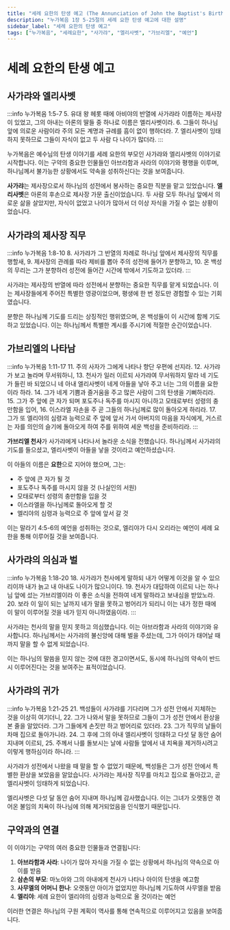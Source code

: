 ```yaml
---
title: "세례 요한의 탄생 예고 (The Annunciation of John the Baptist's Birth)"
description: "누가복음 1장 5-25절의 세례 요한 탄생 예고에 대한 설명"
sidebar_label: "세례 요한의 탄생 예고"
tags: ["누가복음", "세례요한", "사가랴", "엘리사벳", "가브리엘", "예언"]
---
```


# 세례 요한의 탄생 예고

## 사가랴와 엘리사벳

:::info 누가복음 1:5-7
5. 유대 왕 헤롯 때에 아비야의 반열에 사가랴라 이름하는 제사장이 있었고, 그의 아내는 아론의 딸들 중 하나로 이름은 엘리사벳이라.
6. 그들이 하나님 앞에 의로운 사람이라 주의 모든 계명과 규례를 흠이 없이 행하더라.
7. 엘리사벳이 잉태하지 못하므로 그들이 자식이 없고 두 사람 다 나이가 많더라.
:::

누가복음은 예수님의 탄생 이야기를 세례 요한의 부모인 사가랴와 엘리사벳의 이야기로 시작합니다. 이는 구약의 중요한 인물들인 아브라함과 사라의 이야기와 평행을 이루며, 하나님께서 불가능한 상황에서도 약속을 성취하신다는 것을 보여줍니다.

**사가랴**는 제사장으로서 하나님의 성전에서 봉사하는 중요한 직분을 맡고 있었습니다. **엘리사벳**은 아론의 후손으로 제사장 가문 출신이었습니다. 두 사람 모두 하나님 앞에서 의로운 삶을 살았지만, 자식이 없었고 나이가 많아서 더 이상 자식을 가질 수 없는 상황이었습니다.

## 사가랴의 제사장 직무

:::info 누가복음 1:8-10
8. 사가랴가 그 반열의 차례로 하나님 앞에서 제사장의 직무를 행할새,
9. 제사장의 관례를 따라 제비를 뽑아 주의 성전에 들어가 분향하고,
10. 온 백성의 무리는 그가 분향하러 성전에 들어간 시간에 밖에서 기도하고 있더라.
:::

사가랴는 제사장의 반열에 따라 성전에서 분향하는 중요한 직무를 맡게 되었습니다. 이는 제사장들에게 주어진 특별한 영광이었으며, 평생에 한 번 정도만 경험할 수 있는 기회였습니다. 

분향은 하나님께 기도를 드리는 상징적인 행위였으며, 온 백성들이 이 시간에 함께 기도하고 있었습니다. 이는 하나님께서 특별한 계시를 주시기에 적절한 순간이었습니다.

## 가브리엘의 나타남

:::info 누가복음 1:11-17
11. 주의 사자가 그에게 나타나 향단 우편에 선지라.
12. 사가랴가 보고 놀라며 무서워하니,
13. 천사가 일러 이르되 사가랴여 무서워하지 말라 네 기도가 들린 바 되었으니 네 아내 엘리사벳이 네게 아들을 낳아 주고 너는 그의 이름을 요한이라 하라.
14. 그가 네게 기쁨과 즐거움을 주고 많은 사람이 그의 탄생을 기뻐하리라.
15. 그가 주 앞에 큰 자가 되며 포도주나 독주를 마시지 아니하고 모태로부터 성령의 충만함을 입어,
16. 이스라엘 자손을 주 곧 그들의 하나님께로 많이 돌아오게 하리라.
17. 그가 또 엘리야의 심령과 능력으로 주 앞에 앞서 가서 아버지의 마음을 자식에게, 거스르는 자를 의인의 슬기에 돌아오게 하여 주를 위하여 세운 백성을 준비하리라.
:::

**가브리엘 천사**가 사가랴에게 나타나서 놀라운 소식을 전했습니다. 하나님께서 사가랴의 기도를 들으셨고, 엘리사벳이 아들을 낳을 것이라고 예언하셨습니다. 

이 아들의 이름은 **요한**으로 지어야 했으며, 그는:
- 주 앞에 큰 자가 될 것
- 포도주나 독주를 마시지 않을 것 (나실인의 서원)
- 모태로부터 성령의 충만함을 입을 것
- 이스라엘을 하나님께로 돌아오게 할 것
- 엘리야의 심령과 능력으로 주 앞에 앞서 갈 것

이는 말라기 4:5-6의 예언을 성취하는 것으로, 엘리야가 다시 오리라는 예언이 세례 요한을 통해 이루어질 것을 보여줍니다.

## 사가랴의 의심과 벌

:::info 누가복음 1:18-20
18. 사가랴가 천사에게 말하되 내가 어떻게 이것을 알 수 있으리이까 내가 늙고 내 아내도 나이가 많으니이다.
19. 천사가 대답하여 이르되 나는 하나님 앞에 섰는 가브리엘이라 이 좋은 소식을 전하여 네게 말하라고 보내심을 받았노라.
20. 보라 이 일이 되는 날까지 네가 말을 못하고 벙어리가 되리니 이는 내가 정한 때에 이 말이 이루어질 것을 네가 믿지 아니하였음이라.
:::

사가랴는 천사의 말을 믿지 못하고 의심했습니다. 이는 아브라함과 사라의 이야기와 유사합니다. 하나님께서는 사가랴의 불신앙에 대해 벌을 주셨는데, 그가 아이가 태어날 때까지 말을 할 수 없게 되었습니다.

이는 하나님의 말씀을 믿지 않는 것에 대한 경고이면서도, 동시에 하나님의 약속이 반드시 이루어진다는 것을 보여주는 표적이었습니다.

## 사가랴의 귀가

:::info 누가복음 1:21-25
21. 백성들이 사가랴를 기다리며 그가 성전 안에서 지체하는 것을 이상히 여기더니,
22. 그가 나와서 말을 못하므로 그들이 그가 성전 안에서 환상을 본 줄을 알았더라. 그가 그들에게 손짓만 하고 벙어리로 있더라.
23. 그가 직무의 날들이 차매 집으로 돌아가니라.
24. 그 후에 그의 아내 엘리사벳이 잉태하고 다섯 달 동안 숨어 지내며 이르되,
25. 주께서 나를 돌보시는 날에 사람들 앞에서 내 치욕을 제거하시려고 이렇게 행하심이라 하니라.
:::

사가랴가 성전에서 나왔을 때 말을 할 수 없었기 때문에, 백성들은 그가 성전 안에서 특별한 환상을 보았음을 알았습니다. 사가랴는 제사장 직무를 마치고 집으로 돌아갔고, 곧 엘리사벳이 잉태하게 되었습니다.

엘리사벳은 다섯 달 동안 숨어 지내며 하나님께 감사했습니다. 이는 그녀가 오랫동안 겪어온 불임의 치욕이 하나님에 의해 제거되었음을 인식했기 때문입니다.

## 구약과의 연결

이 이야기는 구약의 여러 중요한 인물들과 연결됩니다:

1. **아브라함과 사라**: 나이가 많아 자식을 가질 수 없는 상황에서 하나님의 약속으로 아이를 받음
2. **삼손의 부모**: 마노아와 그의 아내에게 천사가 나타나 아이의 탄생을 예고함
3. **사무엘의 어머니 한나**: 오랫동안 아이가 없었지만 하나님께 기도하여 사무엘을 받음
4. **엘리야**: 세례 요한이 엘리야의 심령과 능력으로 올 것이라는 예언

이러한 연결은 하나님의 구원 계획이 역사를 통해 연속적으로 이루어지고 있음을 보여줍니다. 